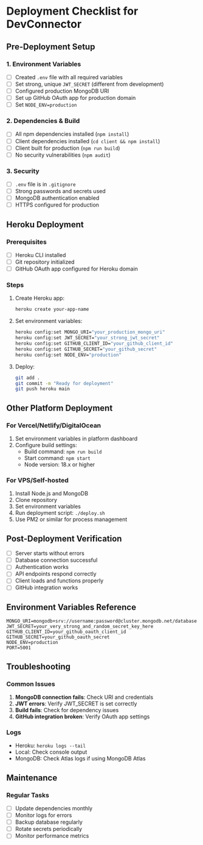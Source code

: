 # Deployment Checklist for DevConnector

## Pre-Deployment Setup

### 1. Environment Variables

- [ ] Created `.env` file with all required variables
- [ ] Set strong, unique `JWT_SECRET` (different from development)
- [ ] Configured production MongoDB URI
- [ ] Set up GitHub OAuth app for production domain
- [ ] Set `NODE_ENV=production`

### 2. Dependencies & Build

- [ ] All npm dependencies installed (`npm install`)
- [ ] Client dependencies installed (`cd client && npm install`)
- [ ] Client built for production (`npm run build`)
- [ ] No security vulnerabilities (`npm audit`)

### 3. Security

- [ ] `.env` file is in `.gitignore`
- [ ] Strong passwords and secrets used
- [ ] MongoDB authentication enabled
- [ ] HTTPS configured for production

## Heroku Deployment

### Prerequisites

- [ ] Heroku CLI installed
- [ ] Git repository initialized
- [ ] GitHub OAuth app configured for Heroku domain

### Steps

1. Create Heroku app:

   ```bash
   heroku create your-app-name
   ```

2. Set environment variables:

   ```bash
   heroku config:set MONGO_URI="your_production_mongo_uri"
   heroku config:set JWT_SECRET="your_strong_jwt_secret"
   heroku config:set GITHUB_CLIENT_ID="your_github_client_id"
   heroku config:set GITHUB_SECRET="your_github_secret"
   heroku config:set NODE_ENV="production"
   ```

3. Deploy:
   ```bash
   git add .
   git commit -m "Ready for deployment"
   git push heroku main
   ```

## Other Platform Deployment

### For Vercel/Netlify/DigitalOcean

1. Set environment variables in platform dashboard
2. Configure build settings:
   - Build command: `npm run build`
   - Start command: `npm start`
   - Node version: 18.x or higher

### For VPS/Self-hosted

1. Install Node.js and MongoDB
2. Clone repository
3. Set environment variables
4. Run deployment script: `./deploy.sh`
5. Use PM2 or similar for process management

## Post-Deployment Verification

- [ ] Server starts without errors
- [ ] Database connection successful
- [ ] Authentication works
- [ ] API endpoints respond correctly
- [ ] Client loads and functions properly
- [ ] GitHub integration works

## Environment Variables Reference

```env
MONGO_URI=mongodb+srv://username:password@cluster.mongodb.net/database
JWT_SECRET=your_very_strong_and_random_secret_key_here
GITHUB_CLIENT_ID=your_github_oauth_client_id
GITHUB_SECRET=your_github_oauth_secret
NODE_ENV=production
PORT=5001
```

## Troubleshooting

### Common Issues

1. **MongoDB connection fails**: Check URI and credentials
2. **JWT errors**: Verify JWT_SECRET is set correctly
3. **Build fails**: Check for dependency issues
4. **GitHub integration broken**: Verify OAuth app settings

### Logs

- Heroku: `heroku logs --tail`
- Local: Check console output
- MongoDB: Check Atlas logs if using MongoDB Atlas

## Maintenance

### Regular Tasks

- [ ] Update dependencies monthly
- [ ] Monitor logs for errors
- [ ] Backup database regularly
- [ ] Rotate secrets periodically
- [ ] Monitor performance metrics
